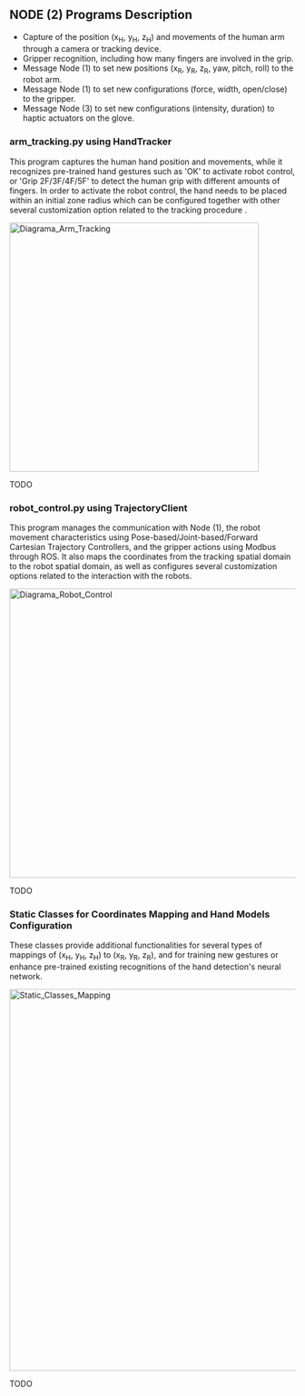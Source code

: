 ## NODE (2) Programs Description

- Capture of the position (x<sub>H</sub>, y<sub>H</sub>, z<sub>H</sub>) and movements of the human arm through a camera or tracking device.
- Gripper recognition, including how many fingers are involved in the grip.
- Message Node (1) to set new positions (x<sub>R</sub>, y<sub>R</sub>, z<sub>R</sub>, yaw, pitch, roll) to the robot arm.
- Message Node (1) to set new configurations (force, width, open/close) to the gripper.
- Message Node (3) to set new configurations (intensity, duration) to haptic actuators on the glove.

### arm_tracking.py using HandTracker

This program captures the human hand position and movements, while it recognizes pre-trained hand gestures such as 'OK' to activate robot control, or 'Grip 2F/3F/4F/5F' to detect the human grip with different amounts of fingers. In order to activate the robot control, the hand needs to be placed within an initial zone radius which can be configured together with other several customization option related to the tracking procedure .

<img width="439" alt="Diagrama_Arm_Tracking" src="https://github.com/xriteamupv/Haptic_Teleop/assets/38531693/b0721a8f-1492-43f7-91eb-9ce13c57ce72">

TODO

### robot_control.py using TrajectoryClient

This program manages the communication with Node (1), the robot movement characteristics using Pose-based/Joint-based/Forward Cartesian Trajectory Controllers, and the gripper actions using Modbus through ROS. It also maps the coordinates from the tracking spatial domain to the robot spatial domain, as well as configures several customization options related to the interaction with the robots.

<img width="510" alt="Diagrama_Robot_Control" src="https://github.com/xriteamupv/Haptic_Teleop/assets/38531693/4c406cb4-09da-4473-ab33-b3f991b2fd4d">

TODO

### Static Classes for Coordinates Mapping and Hand Models Configuration

These classes provide additional functionalities for several types of mappings of (x<sub>H</sub>, y<sub>H</sub>, z<sub>H</sub>) to (x<sub>R</sub>, y<sub>R</sub>, z<sub>R</sub>), and for training new gestures or enhance pre-trained existing recognitions of the hand detection's neural network.

<img width="673" alt="Static_Classes_Mapping" src="https://github.com/xriteamupv/Haptic_Teleop/assets/38531693/9594cb9a-a3bf-4e6c-9bf0-8336d61e6b42">

TODO
